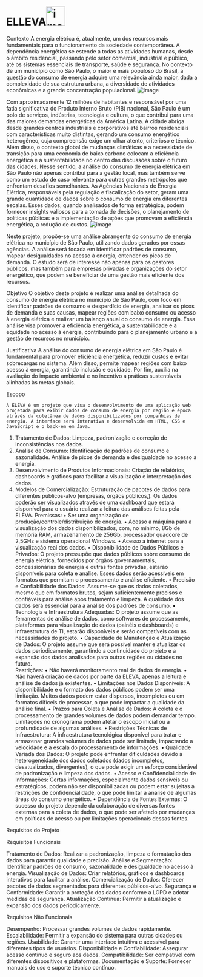 # ELLEVA<img width="50" alt="image 74" src="https://github.com/user-attachments/assets/2e6f6623-4b84-4f8e-a01c-3a33afa4e151" />

Contexto
A energia elétrica é, atualmente, um dos recursos mais fundamentais para o funcionamento da sociedade contemporânea. A dependência energética se estende a todas as atividades humanas, desde o âmbito residencial, passando pelo setor comercial, industrial e público, até os sistemas essenciais de transporte, saúde e segurança. No contexto de um município como São Paulo, o maior e mais populoso do Brasil, a questão do consumo de energia adquire uma relevância ainda maior, dada a complexidade de sua estrutura urbana, a diversidade de atividades econômicas e a grande concentração populacional. 
![image](https://github.com/user-attachments/assets/f37f010c-27a4-4259-81a5-3f2ced646078)

Com aproximadamente 12 milhões de habitantes e responsável por uma fatia significativa do Produto Interno Bruto (PIB) nacional, São Paulo é um polo de serviços, indústrias, tecnologia e cultura, o que contribui para uma das maiores demandas energéticas da América Latina. A cidade abriga desde grandes centros industriais e corporativos até bairros residenciais com características muito distintas, gerando um consumo energético heterogêneo, cuja compreensão exige um olhar atento, criterioso e técnico. 
Além disso, o contexto global de mudanças climáticas e a necessidade de transição para uma economia de baixo carbono colocam a eficiência energética e a sustentabilidade no centro das discussões sobre o futuro das cidades. Nesse sentido, a análise do consumo de energia elétrica em São Paulo não apenas contribui para a gestão local, mas também serve como um estudo de caso relevante para outras grandes metrópoles que enfrentam desafios semelhantes.
As Agências Nacionais de Energia Elétrica, responsáveis pela regulação e fiscalização do setor, geram uma grande quantidade de dados sobre o consumo de energia em diferentes escalas. Esses dados, quando analisados de forma estratégica, podem fornecer insights valiosos para a tomada de decisões, o planejamento de políticas públicas e a implementação de ações que promovam a eficiência energética, a redução de custos. 
![image](https://github.com/user-attachments/assets/59fe7e27-7200-42e1-b78a-8560b3e1fc1b)

Neste projeto, propõe-se uma análise abrangente do consumo de energia elétrica no município de São Paulo, utilizando dados gerados por essas agências. A análise será focada em identificar padrões de consumo, mapear desigualdades no acesso à energia, entender os picos de demanda. O estudo será de interesse não apenas para os gestores públicos, mas também para empresas privadas e organizações do setor energético, que podem se beneficiar de uma gestão mais eficiente dos recursos.

Objetivo
O objetivo deste projeto é realizar uma análise detalhada do consumo de energia elétrica no município de São Paulo, com foco em identificar padrões de consumo e desperdício de energia, analisar os picos de demanda e suas causas, mapear regiões com baixo consumo ou acesso à energia elétrica e realizar um balanço anual do consumo de energia. Essa análise visa promover a eficiência energética, a sustentabilidade e a equidade no acesso à energia, contribuindo para o planejamento urbano e a gestão de recursos no município. 

Justificativa
A análise do consumo de energia elétrica em São Paulo é fundamental para promover eficiência energética, reduzir custos e evitar sobrecargas no sistema. Além disso, permite mapear regiões com baixo acesso à energia, garantindo inclusão e equidade. Por fim, auxilia na avaliação do impacto ambiental e no incentivo a práticas sustentáveis alinhadas às metas globais.

Escopo

	A ELEVA é um projeto que visa o desenvolvimento de uma aplicação web projetada para exibir dados de consumo de energia por região e época através da coletânea de dados disponibilizados por companhias de energia. A interface será interativa e desenvolvida em HTML, CSS e JavaScript e o back-em em Java.
1.	Tratamento de Dados:
Limpeza, padronização e correção de inconsistências nos dados.
2.	Análise de Consumo:
Identificação de padrões de consumo e sazonalidade.
Análise de picos de demanda e desigualdade no acesso à energia.
3.	Desenvolvimento de Produtos Informacionais:
Criação de relatórios, dashboards e gráficos para facilitar a visualização e interpretação dos dados.
4.	Modelos de Comercialização:
Estruturação de pacotes de dados para diferentes públicos-alvo (empresas, órgãos públicos,).
	Os dados poderão ser visualizados através de uma dashboard que estará disponível para o usuário realizar a leitura das análises feitas pela ELEVA.
Premissas:
•	Ser uma organização de produção/controle/distribuição de energia.
•	Acesso a máquina para a visualização dos dados disponibilizados, com, no mínimo, 8Gb de memória RAM, armazenamento de 256Gb, processador quadcore de 2,5GHz e sistema operacional Windows.
•	Acesso a internet para a visualização real dos dados.
•	Disponibilidade de Dados Públicos e Privados: O projeto pressupõe que dados públicos sobre consumo de energia elétrica, fornecidos por órgãos governamentais, concessionárias de energia e outras fontes privadas, estarão disponíveis para coleta e análise. Esses dados serão acessíveis em formatos que permitam o processamento e análise eficiente.
•	Precisão e Confiabilidade dos Dados: Assume-se que os dados coletados, mesmo que em formatos brutos, sejam suficientemente precisos e confiáveis para análise após tratamento e limpeza. A qualidade dos dados será essencial para a análise dos padrões de consumo.
•	Tecnologia e Infraestrutura Adequadas: O projeto assume que as ferramentas de análise de dados, como softwares de processamento, plataformas para visualização de dados (painéis e dashboards) e infraestrutura de TI, estarão disponíveis e serão compatíveis com as necessidades do projeto.
•	Capacidade de Manutenção e Atualização de Dados: O projeto assume que será possível manter e atualizar os dados periodicamente, garantindo a continuidade do projeto e a expansão dos dados analisados para outras regiões ou cidades no futuro.	
Restrições:
•	Não haverá monitoramento real de dados de energia.
•	Não haverá criação de dados por parte da ELEVA, apenas a leitura e análise de dados já existentes.
•	Limitações nos Dados Disponíveis: A disponibilidade e o formato dos dados públicos podem ser uma limitação. Muitos dados podem estar dispersos, incompletos ou em formatos difíceis de processar, o que pode impactar a qualidade da análise final.
•	Prazos para Coleta e Análise de Dados: A coleta e o processamento de grandes volumes de dados podem demandar tempo. Limitações no cronograma podem afetar o escopo inicial ou a profundidade de algumas análises.
•	Restrições Técnicas de Infraestrutura: A infraestrutura tecnológica disponível para tratar e armazenar grandes volumes de dados pode ser limitada, impactando a velocidade e a escala do processamento de informações.
•	Qualidade Variada dos Dados: O projeto pode enfrentar dificuldades devido à heterogeneidade dos dados coletados (dados incompletos, desatualizados, divergentes), o que pode exigir um esforço considerável de padronização e limpeza dos dados.
•	Acesso e Confidencialidade de Informações: Certas informações, especialmente dados sensíveis ou estratégicos, podem não ser disponibilizadas ou podem estar sujeitas a restrições de confidencialidade, o que pode limitar a análise de algumas áreas do consumo energético.
•	Dependência de Fontes Externas: O sucesso do projeto depende da colaboração de diversas fontes externas para a coleta de dados, o que pode ser afetado por mudanças em políticas de acesso ou por limitações operacionais dessas fontes.

Requisitos do Projeto

Requisitos Funcionais

Tratamento de Dados: Realizar a padronização, limpeza e formatação dos dados para garantir qualidade e precisão.
Análise e Segmentação: Identificar padrões de consumo, sazonalidade e desigualdade no acesso à energia.
Visualização de Dados: Criar relatórios, gráficos e dashboards interativos para facilitar a análise.
Comercialização de Dados: Oferecer pacotes de dados segmentados para diferentes públicos-alvo.
Segurança e Conformidade: Garantir a proteção dos dados conforme a LGPD e adotar medidas de segurança.
Atualização Contínua: Permitir a atualização e expansão dos dados periodicamente.

Requisitos Não Funcionais

Desempenho: Processar grandes volumes de dados rapidamente.
Escalabilidade: Permitir a expansão do sistema para outras cidades ou regiões.
Usabilidade: Garantir uma interface intuitiva e acessível para diferentes tipos de usuários.
Disponibilidade e Confiabilidade: Assegurar acesso contínuo e seguro aos dados.
Compatibilidade: Ser compatível com diferentes dispositivos e plataformas.
Documentação e Suporte: Fornecer manuais de uso e suporte técnico contínuo.
